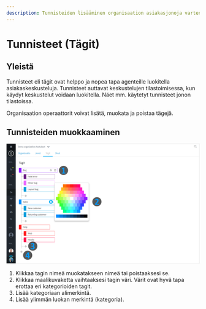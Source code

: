 ```yaml
---
description: Tunnisteiden lisääminen organisaation asiakasjonoja varten
---
```


# Tunnisteet \(Tägit\)

## Yleistä <a id="yleista"></a>

Tunnisteet eli tägit ovat helppo ja nopea tapa agenteille luokitella asiakaskeskusteluja. Tunnisteet auttavat keskustelujen tilastoimisessa, kun käydyt keskustelut voidaan luokitella. Näet mm. käytetyt tunnisteet jonon tilastoissa.

Organisaation operaattorit voivat lisätä, muokata ja poistaa tägejä.

## Tunnisteiden muokkaaminen

![](../.gitbook/assets/organization-tags.png)

1. Klikkaa tagin nimeä muokatakseen nimeä tai poistaaksesi se.
2. Klikkaa maalikuvaketta vaihtaaksesi tagin väri. Värit ovat hyvä tapa erottaa eri kategorioiden tagit.
3. Lisää kategoriaan alimerkintä.
4. Lisää ylimmän luokan merkintä \(kategoria\).

